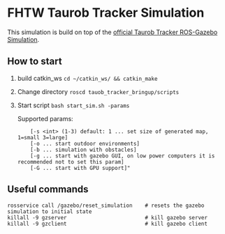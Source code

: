 # FHTW Taurob Tracker Simulation

This simulation is build on top of the [official Taurob Tracker ROS-Gazebo Simulation](https://github.com/taurob/taurob_tracker_simulation).



## How to start
1. build catkin_ws
`cd ~/catkin_ws/ && catkin_make`
2. Change directory
`roscd tauob_tracker_bringup/scripts`
3. Start script
`bash start_sim.sh -params`

    Supported params:
    ```
        [-s <int> (1-3) default: 1 ... set size of generated map, 1=small 3=large]
        [-o ... start outdoor environments]
        [-b ... simulation with obstacles]
        [-g ... start with gazebo GUI, on low power computers it is recommended not to set this param]
        [-G ... start with GPU support]"
    ```


## Useful commands
```
rosservice call /gazebo/reset_simulation    # resets the gazebo simulation to initial state
killall -9 gzserver                         # kill gazebo server
killall -9 gzclient                         # kill gazebo client
```
